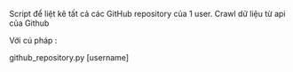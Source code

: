 Script để liệt kê tất cả các GitHub repository của 1 user.
Crawl dữ liệu từ api của Github

Với cú pháp :

github_repository.py [username]
